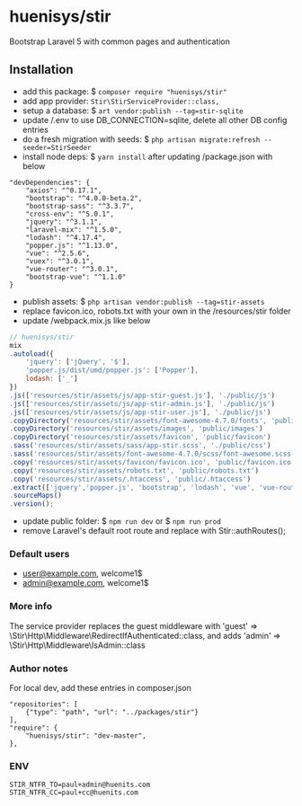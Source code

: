 # huenisys/stir

Bootstrap Laravel 5 with common pages and authentication

## Installation

- add this package: $ ``composer require "huenisys/stir"``
- add app provider: ``Stir\StirServiceProvider::class,``
- setup a database: $ ``art vendor:publish --tag=stir-sqlite``
- update /.env to use DB_CONNECTION=sqlite, delete all other DB config entries
- do a fresh migration with seeds: 
$ ``php artisan migrate:refresh --seeder=StirSeeder``
- install node deps: $ ``yarn install`` after updating /package.json with below
```
"devDependencies": {
	"axios": "^0.17.1",
	"bootstrap": "^4.0.0-beta.2",
	"bootstrap-sass": "^3.3.7",
	"cross-env": "^5.0.1",
	"jquery": "^3.1.1",
	"laravel-mix": "^1.5.0",
	"lodash": "^4.17.4",
	"popper.js": "^1.13.0",
	"vue": "^2.5.6",
	"vuex": "^3.0.1",
	"vue-router": "^3.0.1",
	"bootstrap-vue": "^1.1.0"
}
```
- publish assets: $ ``php artisan vendor:publish --tag=stir-assets``
- replace favicon.ico, robots.txt with your own in the /resources/stir folder
- update /webpack.mix.js like below
```js
// huenisys/stir
mix
.autoload({
	'jquery': ['jQuery', '$'],
	'popper.js/dist/umd/popper.js': ['Popper'],
	lodash: ['_']
})
.js(['resources/stir/assets/js/app-stir-guest.js'], './public/js')
.js(['resources/stir/assets/js/app-stir-admin.js'], './public/js')
.js(['resources/stir/assets/js/app-stir-user.js'], './public/js')
.copyDirectory('resources/stir/assets/font-awesome-4.7.0/fonts', 'public/fonts')
.copyDirectory('resources/stir/assets/images', 'public/images')
.copyDirectory('resources/stir/assets/favicon', 'public/favicon')
.sass('resources/stir/assets/sass/app-stir.scss', './public/css')
.sass('resources/stir/assets/font-awesome-4.7.0/scss/font-awesome.scss', './public/css')
.copy('resources/stir/assets/favicon/favicon.ico', 'public/favicon.ico')
.copy('resources/stir/assets/robots.txt', 'public/robots.txt')
.copy('resources/stir/assets/.htaccess', 'public/.htaccess')
.extract(['jquery','popper.js', 'bootstrap', 'lodash', 'vue', 'vue-router', 'bootstrap-vue'])
.sourceMaps()
.version();
```
- update public folder: $ ``npm run dev`` or $ ``npm run prod``
- remove Laravel's default root route and replace with Stir::authRoutes();

### Default users

- user@example.com, welcome1$
- admin@example.com, welcome1$

### More info

The service provider replaces the guest middleware with
'guest' => \Stir\Http\Middleware\RedirectIfAuthenticated::class, and adds
'admin' => \Stir\Http\Middleware\IsAdmin::class

### Author notes

For local dev, add these entries in composer.json
```
"repositories": [
	{"type": "path", "url": "../packages/stir"}
],
"require": {
	"huenisys/stir": "dev-master",
},
```

### ENV

```
STIR_NTFR_TO=paul+admin@huenits.com
STIR_NTFR_CC=paul+cc@huenits.com
```
